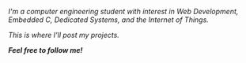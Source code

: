 <div>
  <em>
    <p>I'm a computer engineering student with interest in Web Development, Embedded C, Dedicated Systems, and the Internet of Things.</p>
    <p>This is where I'll post my projects.</p>
     <p><strong>Feel free to follow me!</strong></p>
  </em>
</div>
